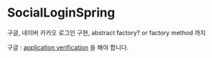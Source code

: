 # SocialLoginSpring

구글, 네이버 카카오 로그인 구현, abstract factory? or factory method 까지


구글 : [application verification](https://support.google.com/cloud/answer/7454865) 을 해야 합니다.